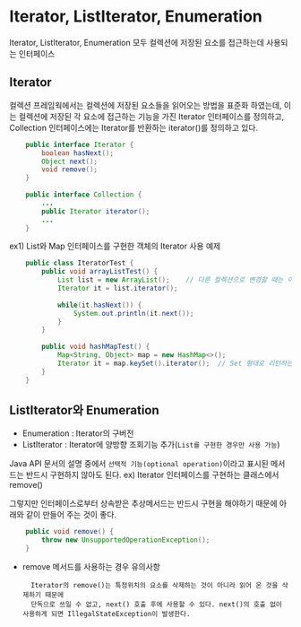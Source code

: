 # Iterator, ListIterator, Enumeration

Iterator, ListIterator, Enumeration 모두 컬렉션에 저장된 요소를 접근하는데 사용되는 인터페이스

## Iterator
컬렉션 프레임웍에서는 컬렉션에 저장된 요소들을 읽어오는 방법을 표준화 하였는데,
이는 컬렉션에 저장된 각 요소에 접근하는 기능을 가진 Iterator 인터페이스를 정의하고,
Collection 인터페이스에는 Iterator를 반환하는 iterator()를 정의하고 있다.

```java
    public interface Iterator {
        boolean hasNext();
        Object next();
        void remove();
    }
    
    public interface Collection {
        ...
        public Iterator iterator();
        ...
    }
```

ex1) List와 Map 인터페이스를 구현한 객체의 Iterator 사용 예제 
```java
    public class IteratorTest {
        public void arrayListTest() {
            List list = new ArrayList();    // 다른 컬렉션으로 변경할 때는 이 부분만 고치면 된다.
            Iterator it = list.iterator();
            
            while(it.hasNext()) {
                System.out.println(it.next());
            }
        }
        
        public void hashMapTest() {
            Map<String, Object> map = new HashMap<>();
            Iterator it = map.keySet().iterator();  // Set 형태로 리턴하는 메소드 가능(keySet, entrySet)
        }
    }
```

## ListIterator와 Enumeration
* Enumeration : Iterator의 구버전
* ListIterator : Iterator에 양방향 조회기능 추가(`List를 구현한 경우만 사용 가능`)

Java API 문서의 설명 중에서 `선택적 기능(optional operation)`이라고 표시된 메서드는 반드시 구현하지 않아도 된다.
ex) Iterator 인터페이스를 구현하는 클래스에서 remove()

그렇지만 인터페이스로부터 상속받은 추상메서드는 반드시 구현을 해야하기 때문에 아래와 같이 만들어 주는 것이 좋다.
```java
    public void remove() {
        throw new UnsupportedOperationException();
    }
```

* remove 메서드를 사용하는 경우 유의사항

        Iterator의 remove()는 특정위치의 요소를 삭제하는 것이 아니라 읽어 온 것을 삭제하기 때문에 
        단독으로 쓰일 수 없고, next() 호출 후에 사용할 수 있다. next()의 호출 없이 사용하게 되면 IllegalStateException이 발생한다.




